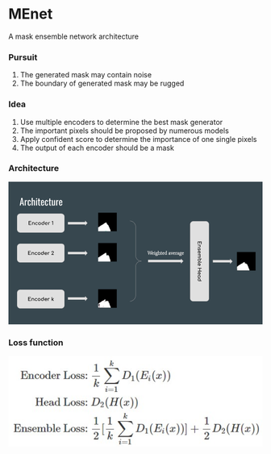 # MEnet
A mask ensemble network architecture

### Pursuit

1. The generated mask may contain noise
2. The boundary of generated mask may be rugged

### Idea

1. Use multiple encoders to determine the best mask generator
2. The important pixels should be proposed by numerous models
3. Apply confident score to determine the importance of one single pixels
4. The output of each encoder should be a mask

### Architecture

![MEnet](https://github.com/DongDong-Zoez/MEnet/blob/032ed91370759446f30d1a1a3395a427bc64965c/assest/architecture.png)

### Loss function

![loss](https://github.com/DongDong-Zoez/MEnet/blob/30ba869852b63f6db0595f92a9c7ac51393083c2/assest/Loss_func.jpg)


